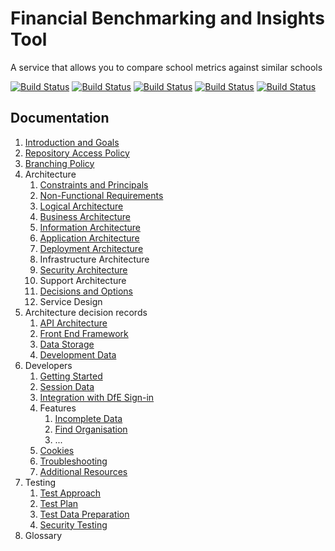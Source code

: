 # Financial Benchmarking and Insights Tool

A service that allows you to compare school metrics against similar schools

[![Build Status](https://dfe-ssp.visualstudio.com/s198-DfE-Benchmarking-service/_apis/build/status%2FCore%20Infrastructure%20CICD?branchName=main&label=Core%20infrastructure)](https://dfe-ssp.visualstudio.com/s198-DfE-Benchmarking-service/_build/latest?definitionId=2594&branchName=main)
[![Build Status](https://dfe-ssp.visualstudio.com/s198-DfE-Benchmarking-service/_apis/build/status%2FFront-end%20Components%20CICD?branchName=main&label=Front-end%20components)](https://dfe-ssp.visualstudio.com/s198-DfE-Benchmarking-service/_build/latest?definitionId=2613&branchName=main)
[![Build Status](https://dfe-ssp.visualstudio.com/s198-DfE-Benchmarking-service/_apis/build/status%2FPlatform%20CICD?branchName=main&label=Platform)](https://dfe-ssp.visualstudio.com/s198-DfE-Benchmarking-service/_build/latest?definitionId=2595&branchName=main)
[![Build Status](https://dfe-ssp.visualstudio.com/s198-DfE-Benchmarking-service/_apis/build/status%2FWeb%20CICD?branchName=main&label=Web%20app)](https://dfe-ssp.visualstudio.com/s198-DfE-Benchmarking-service/_build/latest?definitionId=2600&branchName=main)
[![Build Status](https://dfe-ssp.visualstudio.com/s198-DfE-Benchmarking-service/_apis/build/status%2FPrototype%20Kit%20CICD?branchName=main&label=Prototype)](https://dfe-ssp.visualstudio.com/s198-DfE-Benchmarking-service/_build/latest?definitionId=2619&branchName=main)

## Documentation

1. [Introduction and Goals](documentation/introduction-goals.md)
2. [Repository Access Policy](documentation/repository-access-policy.md)
3. [Branching Policy](documentation/branching-policy.md)
4. Architecture
   1. [Constraints and Principals](documentation/architecture/constraints-principals.md)
   2. [Non-Functional Requirements](documentation/architecture/non-Functional-requirements.md)
   3. [Logical Architecture](documentation/architecture/logical-architecture.md)
   4. [Business Architecture](documentation/architecture/business-architecture.md)
   5. [Information Architecture](documentation/architecture/information-architecture.md)
   6. [Application Architecture](documentation/architecture/application-architecture.md)
   7. [Deployment Architecture](documentation/architecture/deployment-architecture.md)
   8. Infrastructure Architecture
   9. [Security Architecture](documentation/architecture/security-architecture.md)
   10. Support Architecture
   11. [Decisions and Options](documentation/architecture/decisions-options.md)
   12. Service Design
5. Architecture decision records
   1. [API Architecture](documentation/architecture-decision-records/api-architecture.md)
   2. [Front End Framework](documentation/architecture-decision-records/front-end-framework.md)
   3. [Data Storage](documentation/architecture-decision-records/data-storage.md)
   4. [Development Data](documentation/architecture-decision-records/development-data.md)
6. Developers
   1. [Getting Started](documentation/developers/getting-started.md)
   2. [Session Data](documentation/developers/session-data.md)
   3. [Integration with DfE Sign-in](documentation/developers/integration-with-dfe-sign-in.md)
   4. Features
      1. [Incomplete Data](documentation/developers/features/incomplete-data.md)
      2. [Find Organisation](documentation/developers/features/find-organisation.md)
      3. ...
   5. [Cookies](documentation/developers/cookies.md)
   6. [Troubleshooting](documentation/developers/troubleshooting.md)
   7. [Additional Resources](documentation/developers/additional-resources.md)
7. Testing
   1. [Test Approach](documentation/testing/test-approach.md)
   2. [Test Plan](documentation/testing/test-plan.md)
   3. [Test Data Preparation](documentation/testing/test-data-prep.md)
   4. [Security Testing](documentation/testing/security-testing.md)
8. Glossary
